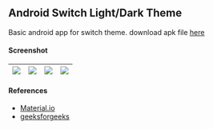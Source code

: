 ## Android Switch Light/Dark Theme ##

Basic android app for switch theme. download apk file [here](https://e.pcloud.link/publink/show?code=XZDQkeZqn0JuqGPblRAn3X6eeBXx4Phchty)

#### Screenshot ####
| ![](https://images2.imgbox.com/2b/1e/CT8axXv7_o.png) | ![](https://images2.imgbox.com/46/76/u2nDGo1O_o.png) | ![](https://images2.imgbox.com/d9/dc/xmm0kKP0_o.png) | ![](https://i.imgur.com/6UWV2pG.png) |
| :---: | :---: | :---: | :---: |

#### References ###
- [Material.io](https://m2.material.io/design/color/dark-theme.html)
- [geeksforgeeks](https://www.geeksforgeeks.org/how-to-switch-themes-in-android-using-radiobuttons/)